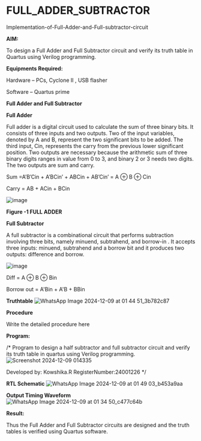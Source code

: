 # FULL_ADDER_SUBTRACTOR

Implementation-of-Full-Adder-and-Full-subtractor-circuit

**AIM:**

To design a Full Adder and Full Subtractor circuit and verify its truth table in Quartus using Verilog programming.

**Equipments Required:**

Hardware – PCs, Cyclone II , USB flasher

Software – Quartus prime

**Full Adder and Full Subtractor**

**Full Adder**

Full adder is a digital circuit used to calculate the sum of three binary bits. It consists of three inputs and two outputs. Two of the input variables, denoted by A and B, represent the two significant bits to be added. The third input, Cin, represents the carry from the previous lower significant position. Two outputs are necessary because the arithmetic sum of three binary digits ranges in value from 0 to 3, and binary 2 or 3 needs two digits. The two outputs are sum and carry.

Sum =A’B’Cin + A’BCin’ + ABCin + AB’Cin’ = A ⊕ B ⊕ Cin 

Carry = AB + ACin + BCin

![image](https://github.com/naavaneetha/FULL_ADDER_SUBTRACTOR/assets/154305477/0f30ba51-5ffb-4198-845f-18e054f675e7)

**Figure -1 FULL ADDER**

**Full Subtractor**

A full subtractor is a combinational circuit that performs subtraction involving three bits, namely minuend, subtrahend, and borrow-in . It accepts three inputs: minuend, subtrahend and a borrow bit and it produces two outputs: difference and borrow.

![image](https://github.com/naavaneetha/FULL_ADDER_SUBTRACTOR/assets/154305477/02b24f51-ab51-4304-9ad6-7b81ffc1ead5)

Diff = A ⊕ B ⊕ Bin 

Borrow out = A'Bin + A'B + BBin

**Truthtable**
![WhatsApp Image 2024-12-09 at 01 44 51_3b782c87](https://github.com/user-attachments/assets/923981b2-97b5-4e6d-aee6-58431f81cf64)


**Procedure**

Write the detailed procedure here

**Program:**

/* Program to design a half subtractor and full subtractor circuit and verify its truth table in quartus using Verilog programming.
![Screenshot 2024-12-09 014335](https://github.com/user-attachments/assets/d8b88858-e6ab-402c-9fd2-a9ca8d6f4a82)

Developed by: Kowshika.R RegisterNumber:24001226
*/

**RTL Schematic**
![WhatsApp Image 2024-12-09 at 01 49 03_b453a9aa](https://github.com/user-attachments/assets/5fa50581-8964-408f-8973-8e3226ca3952)


**Output Timing Waveform**
![WhatsApp Image 2024-12-09 at 01 34 50_c477c64b](https://github.com/user-attachments/assets/621fade8-b468-4114-aa0c-80bcefeb0c5e)


**Result:**

Thus the Full Adder and Full Subtractor circuits are designed and the truth tables is verified using Quartus software.



